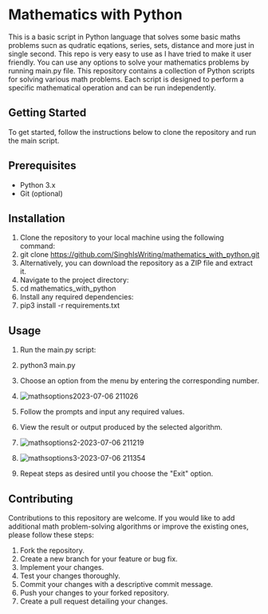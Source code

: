 # Mathematics with Python
This is a basic script in Python language that solves some basic maths problems sucn as qudratic eqations, series, sets, distance and more  just in single second. This repo is very easy to use as I have tried to make it user friendly.
You can use any options to solve your mathematics problems by running main.py file. This repository contains a collection of Python scripts for solving various math problems. Each script is designed to perform a specific mathematical operation and can be run independently.

## Getting Started
To get started, follow the instructions below to clone the repository and run the main script.

## Prerequisites
* Python 3.x
* Git (optional)

## Installation
1. Clone the repository to your local machine using the following command:
2. git clone https://github.com/SinghIsWriting/mathematics_with_python.git
3.  Alternatively, you can download the repository as a ZIP file and extract it.
4. Navigate to the project directory:
5. cd mathematics_with_python
6. Install any required dependencies:
7. pip3 install -r requirements.txt

## Usage
1. Run the main.py script:
2. python3 main.py
3. Choose an option from the menu by entering the corresponding number.
4. ![mathsoptions2023-07-06 211026](https://github.com/SinghIsWriting/mathematics_with_python/assets/122283853/ab09b923-64b5-41f8-922a-4d13778066e9)

5. Follow the prompts and input any required values.
6. View the result or output produced by the selected algorithm.
7. ![mathsoptions2-2023-07-06 211219](https://github.com/SinghIsWriting/mathematics_with_python/assets/122283853/de881130-4f83-42c9-a057-52f2a42976c1)
8. ![mathsoptions3-2023-07-06 211354](https://github.com/SinghIsWriting/mathematics_with_python/assets/122283853/34c46530-d0c9-407b-b6ba-4ea9023bdfc2)

9. Repeat steps as desired until you choose the "Exit" option.

## Contributing
Contributions to this repository are welcome. If you would like to add additional math problem-solving algorithms or improve the existing ones, please follow these steps:

1. Fork the repository.
2. Create a new branch for your feature or bug fix.
3. Implement your changes.
4. Test your changes thoroughly.
5. Commit your changes with a descriptive commit message.
6. Push your changes to your forked repository.
7. Create a pull request detailing your changes.
